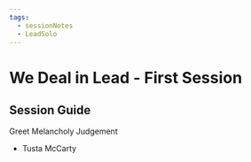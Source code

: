 ```yaml
---
tags:
  - sessionNotes
  - LeadSolo
---
```

# We Deal in Lead - First Session
## Session Guide
Greet Melancholy Judgement

- Tusta McCarty